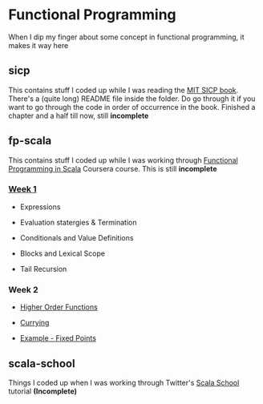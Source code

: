 # Functional Programming
When I dip my finger about some concept in functional programming, it makes it way here

## sicp
This contains stuff I coded up while I was reading the [MIT SICP book](http://mitpress.mit.edu/sicp/full-text/book/book.html). There's a (quite long) README file inside the folder. Do go through it if you want to go through the code in order of occurrence in the book.
Finished a chapter and a half till now, still **incomplete**

## fp-scala
This contains stuff I coded up while I was working through
[Functional Programming in Scala](https://www.coursera.org/course/progfun) Coursera course.
This is still **incomplete**

### [Week 1](fp-scala/src/Week1.sc)

* Expressions

* Evaluation statergies & Termination

* Conditionals and Value Definitions

* Blocks and Lexical Scope

* Tail Recursion

### Week 2

* [Higher Order Functions](fp-scala/src/Week2_1.sc)

* [Currying](fp-scala/src/Week2_2.sc)

* [Example - Fixed Points](fp-scala/src/Week2_3.sc)

## scala-school
Things I coded up when I was working through Twitter's [Scala School](http://twitter.github.io/scala_school/) tutorial **(Incomplete)**
